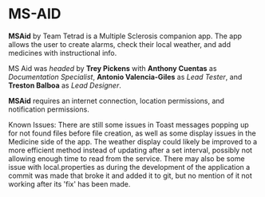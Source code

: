 # MS-AID
**MSAid** by Team Tetrad is a Multiple Sclerosis companion app.
The app allows the user to create alarms, check their local weather, and add medicines with instructional info.

MS Aid was *headed* by **Trey Pickens** with **Anthony Cuentas** as *Documentation Specialist*, **Antonio Valencia-Giles** as *Lead Tester*, and **Treston Balboa** as *Lead Designer*.

**MSAid** requires an internet connection, location permissions, and notification permissions.

Known Issues:
There are still some issues in Toast messages popping up for not found files before file creation, as well as some display issues in the Medicine side of the app.
The weather display could likely be improved to a more efficient method instead of updating after a set interval, possibly not allowing enough time to read from the service.
There may also be some issue with local.properties as during the development of the application a commit was made that broke it and added it to git, but no mention of it not working after its 'fix' has been made.

